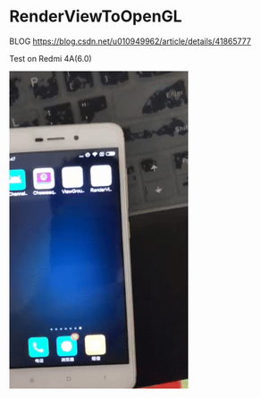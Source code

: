 # RenderViewToOpenGL

BLOG
https://blog.csdn.net/u010949962/article/details/41865777

Test on Redmi 4A(6.0)

![image](ezgif-2-6a8169c0e3.gif)
